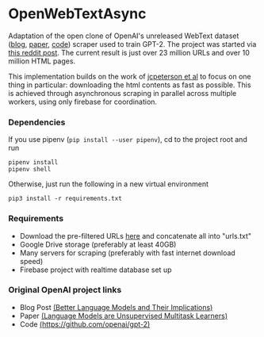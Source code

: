 # OpenWebTextAsync

Adaptation of the open clone of OpenAI's unreleased WebText dataset ([blog](https://blog.openai.com/better-language-models/), [paper](https://d4mucfpksywv.cloudfront.net/better-language-models/language_models_are_unsupervised_multitask_learners.pdf), [code](https://github.com/openai/gpt-2)) scraper used to train GPT-2. The project was started via [this reddit post](https://www.reddit.com/r/MachineLearning/comments/aqzjv1/d_open_alternative_reddit_scraper_inspired_by/). The current result is just over 23 million URLs and over 10 million HTML pages.

This implementation builds on the work of [jcpeterson et al](https://github.com/jcpeterson/openwebtext) to focus on one thing in particular: downloading the html contents as fast as possible. This is achieved through asynchronous scraping in parallel across multiple workers, using only firebase for coordination.

### Dependencies
If you use pipenv (`pip install --user pipenv`), cd to the project root and run
```
pipenv install 
pipenv shell
```
Otherwise, just run the following in a new virtual environment
```
pip3 install -r requirements.txt
```

### Requirements
* Download the pre-filtered URLs [here](https://mega.nz/#F!EZZD0YwJ!9_PlEQzdMVLaNdKv_ICNVQ) and concatenate all into "urls.txt"
* Google Drive storage (preferably at least 40GB)
* Many servers for scraping (preferably with fast internet download speed)
* Firebase project with realtime database set up


### Original OpenAI project links
* Blog Post [(Better Language Models and Their Implications)](https://blog.openai.com/better-language-models/)
* Paper [(Language Models are Unsupervised Multitask Learners)](https://d4mucfpksywv.cloudfront.net/better-language-models/language_models_are_unsupervised_multitask_learners.pdf)
* Code [(https://github.com/openai/gpt-2)](https://github.com/openai/gpt-2)
